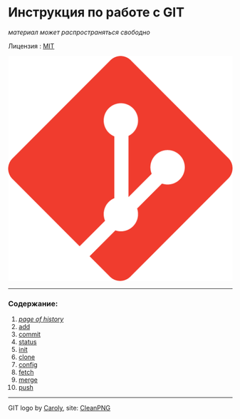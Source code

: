 # Инструкция по работе с GIT

<em class="a1">материал может распространяться свободно</em> 

 Лицензия : [MIT](license.md) 

![git-logo](./assets/git%20img.png)



---

### Содержание:
1. [_page of history_](./history.md)
2. [add](/add.md)
3. [commit](/commit.md)
4. [status](/status.md)
5. [init](/init.md)
6. [clone](/clone.md)
7. [config](/config.md)
8. [fetch](/fetch.md)
9. [merge](/merge.md)
10. [push](/push.md)

---

GIT logo by [Caroly](https://www.cleanpng.com/users/@caroly.html), site: [CleanPNG](https://www.cleanpng.com/free/git-logo.html)